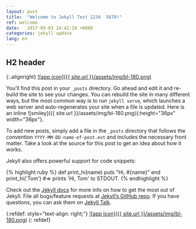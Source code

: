 ```yaml
---
layout: post
title:  "Welcome to Jekyll Test 1234  5678!"
ref: welcome
date:   2017-09-03 14:42:20 +0800
categories: jekyll update
lang: en
---
```





## H2 header

{:.alignright}
[![app icon]({{ site.url }}/assets/img/bl-180.png)][app-link-1]

You’ll find this post in your `_posts` directory. Go ahead and edit it and re-build the site to see your changes. You can rebuild the site in many different ways, but the most common way is to run `jekyll serve`, which launches a web server and auto-regenerates your site when a file is updated. Here is an inline ![smiley]({{ site.url }}/assets/img/bl-180.png){:height="36px" width="36px"}.

To add new posts, simply add a file in the `_posts` directory that follows the convention `YYYY-MM-DD-name-of-post.ext` and includes the necessary front matter. Take a look at the source for this post to get an idea about how it works.

Jekyll also offers powerful support for code snippets:

{% highlight ruby %}
def print_hi(name)
  puts "Hi, #{name}"
end
print_hi('Tom')
#=> prints 'Hi, Tom' to STDOUT.
{% endhighlight %}

Check out the [Jekyll docs][jekyll-docs] for more info on how to get the most out of Jekyll. File all bugs/feature requests at [Jekyll’s GitHub repo][jekyll-gh]. If you have questions, you can ask them on [Jekyll Talk][jekyll-talk].

{:refdef: style="text-align: right;"}
[![app icon]({{ site.url }}/assets/img/bl-180.png)][app-link-1]
{: refdef}

[jekyll-docs]: https://jekyllrb.com/docs/home
[jekyll-gh]:   https://github.com/jekyll/jekyll
[jekyll-talk]: https://talk.jekyllrb.com/
[app-link-1]: https://itunes.apple.com/us/app/bend-the-light/id1260256282?ls=1&mt=8

